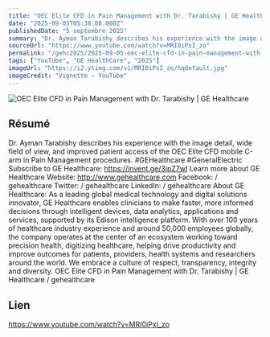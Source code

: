 ```yaml
---
title: "OEC Elite CFD in Pain Management with Dr. Tarabishy | GE Healthcare"
date: "2025-09-05T05:38:08.000Z"
publishedDate: "5 septembre 2025"
summary: "Dr. Ayman Tarabishy describes his experience with the image detail, wide field of view, and improved patient access of the OEC Elite CFD mobile C-arm in Pain Management procedures. #GEHealthcare #GeneralElectric Subscribe to GE Healthcare: https://invent.ge/3ipZ7wI Learn more about GE Healthcare Website: http://www.gehealthcare.com Facebook: / gehealthcare Twitter: / gehealthcare LinkedIn: / gehealthcare About GE Healthcare: As a leading global medical technology and digital solutions innovator, GE Healthcare enables clinicians to make faster, more informed decisions through intelligent devices, data analytics, applications and services, supported by its Edison intelligence platform. With over 100 years of healthcare industry experience and around 50,000 employees globally, the company operates at the center of an ecosystem working toward precision health, digitizing healthcare, helping drive productivity and improve outcomes for patients, providers, health systems and researchers around the world. We embrace a culture of respect, transparency, integrity and diversity. OEC Elite CFD in Pain Management with Dr. Tarabishy | GE Healthcare / gehealthcare"
sourceUrl: "https://www.youtube.com/watch?v=MRI0iPxI_zo"
permalink: "/gehc2025/2025-09-05-oec-elite-cfd-in-pain-management-with-dr-tarabishy-or-ge-healthcare"
tags: ["YouTube", "GE HealthCare", "2025"]
imageUrl: "https://i2.ytimg.com/vi/MRI0iPxI_zo/hqdefault.jpg"
imageCredit: "Vignette — YouTube"
---
```


![OEC Elite CFD in Pain Management with Dr. Tarabishy | GE Healthcare](https://i2.ytimg.com/vi/MRI0iPxI_zo/hqdefault.jpg)

## Résumé

Dr. Ayman Tarabishy describes his experience with the image detail, wide field of view, and improved patient access of the OEC Elite CFD mobile C-arm in Pain Management procedures. #GEHealthcare #GeneralElectric Subscribe to GE Healthcare: https://invent.ge/3ipZ7wI Learn more about GE Healthcare Website: http://www.gehealthcare.com Facebook: / gehealthcare Twitter: / gehealthcare LinkedIn: / gehealthcare About GE Healthcare: As a leading global medical technology and digital solutions innovator, GE Healthcare enables clinicians to make faster, more informed decisions through intelligent devices, data analytics, applications and services, supported by its Edison intelligence platform. With over 100 years of healthcare industry experience and around 50,000 employees globally, the company operates at the center of an ecosystem working toward precision health, digitizing healthcare, helping drive productivity and improve outcomes for patients, providers, health systems and researchers around the world. We embrace a culture of respect, transparency, integrity and diversity. OEC Elite CFD in Pain Management with Dr. Tarabishy | GE Healthcare / gehealthcare

## Lien

https://www.youtube.com/watch?v=MRI0iPxI_zo
